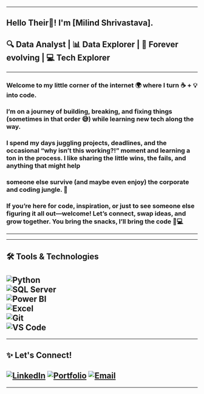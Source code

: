 ---------------------------------------------------------------------------------------------------------------------------------
## Hello Their👋! I'm [Milind Shrivastava].
## 🔍 Data Analyst | 📊 Data Explorer | 🔄 Forever evolving | 💻 Tech Explorer
---------------------------------------------------------------------------------------------------------------------------------
### Welcome to my little corner of the internet 🌍 where I turn ☕ + 💡 into code.
### I’m on a journey of building, breaking, and fixing things (sometimes in that order 😅) while learning new tech along the way.
### I spend my days juggling projects, deadlines, and the occasional “why isn’t this working?!” moment and learning a ton in the process. I like sharing the little wins, the fails, and anything that might help
### someone else survive (and maybe even enjoy) the corporate and coding jungle. 🌱
### If you’re here for code, inspiration, or just to see someone else figuring it all out—welcome! Let’s connect, swap ideas, and grow together. You bring the snacks, I’ll bring the code 🍪💻
---------------------------------------------------------------------------------------------------------------------------------
---------------------------------------------------------------------------------------------------------------------------------
## 🛠️ Tools & Technologies  
![Python](https://img.shields.io/badge/Python-3776AB?logo-python&logoColor-white)  
![SQL Server](https://img.shields.io/badge/SQL%20Server-CC2927?logo-microsoft-sql-server&logoColor-white)  
![Power BI](https://img.shields.io/badge/Power%20BI-F2C811?logo-power-bi&logoColor-black)  
![Excel](https://img.shields.io/badge/Excel-217346?logo-microsoft-excel&logoColor-white)  
![Git](https://img.shields.io/badge/Git-F05032?logo-git&logoColor-white)  
![VS Code](https://img.shields.io/badge/VS%20Code-007ACC?logo-visual-studio-code&logoColor-white)  
---------------------------------------------------------------------------------------------------------------------------------
---------------------------------------------------------------------------------------------------------------------------------
## ✨ Let's Connect!
[![LinkedIn](https://img.shields.io/badge/LinkedIn-0A66C2?logo=linkedin&logoColor=white&style=for-the-badge)](https://www.linkedin.com/in/milindshrivastava25/)
[![Portfolio](https://img.shields.io/badge/Portfolio-000000?logo=read-the-docs&logoColor=white&style=for-the-badge)](https://milind-shrivastava-data--h5k694v.gamma.site/)
[![Email](https://img.shields.io/badge/Email-D14836?logo=gmail&logoColor=white&style=for-the-badge)](mailto:milindshrivastavaji@gmail.com)
---------------------------------------------------------------------------------------------------------------------------------
---------------------------------------------------------------------------------------------------------------------------------
